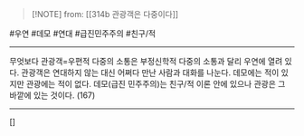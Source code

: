  > [!NOTE] from: [[314b 관광객은 다중이다]]

#우연 #데모 #연대 #급진민주주의 #친구/적 

--- 
무엇보다 관광객=우편적 다중의 소통은 부정신학적 다중의 소통과 달리 우연에 열려 있다. 관광객은 연대하지 않는 대신 어쩌다 만난 사람과 대화를 나눈다. 데모에는 적이 있지만 관광에는 적이 없다. 데모(급진 민주주의)는 친구/적 이론 안에 있으나 관광은 그 바깥에 있는 것이다. (167)


--- 
[]